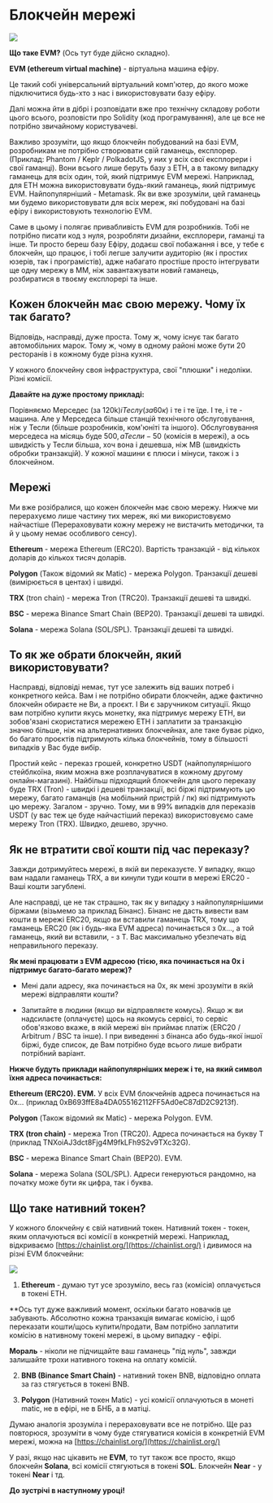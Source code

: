 # Блокчейн мережі

[![](https://img.youtube.com/vi/I067WE8pxNg/0.jpg)](https://www.youtube.com/watch?v=I067WE8pxNg)

**Що таке EVM?** (Ось тут буде дійсно складно).

**EVM (ethereum virtual machine)** - віртуальна машина ефіру.

Це такий собі універсальний віртуальний комп'ютер, до якого може підключитися будь-хто з нас і використовувати базу ефіру.

Далі можна йти в дібрі і розповідати вже про технічну складову роботи цього всього, розповісти про Solidity (код програмування), але це все не потрібно звичайному користувачеві.

Важливо зрозуміти, що якщо блокчейн побудований на базі EVM, розробникам не потрібно створювати свій гаманець, експлорер. (Приклад: Phantom / Keplr / PolkadotJS, у них у всіх свої експлорери і свої гаманці). Вони всього лише беруть базу з ETH, а в такому випадку гаманець для всіх один, той, який підтримує EVM мережі. Наприклад, для ETH можна використовувати будь-який гаманець, який підтримує EVM. Найпопулярніший - Metamask. Як ви вже зрозуміли, цей гаманець ми будемо використовувати для всіх мереж, які побудовані на базі ефіру і використовують технологію EVM.

Саме в цьому і полягає привабливість EVM для розробників. Тобі не потрібно писати код з нуля, розробляти дизайни, експлорери, гаманці та інше. Ти просто береш базу Ефіру, додаєш свої побажання і все, у тебе є блокчейн, що працює, і тобі легше залучити аудиторію (як і простих юзерів, так і програмістів), адже набагато простіше просто інтегрувати ще одну мережу в ММ, ніж завантажувати новий гаманець, розбиратися в твоєму експлорері та інше.

**Кожен блокчейн має свою мережу. Чому їх так багато?**
-------------------------------------------------------

Відповідь, насправді, дуже проста. Тому ж, чому існує так багато автомобільних марок. Тому ж, чому в одному районі може бути 20 ресторанів і в кожному буде різна кухня.

У кожного блокчейну своя інфраструктура, свої "плюшки" і недоліки. Різні комісії.

**Давайте на дуже простому прикладі:**

Порівняємо Мерседес (за 120k$) і Теслу (за 60к$) і те і те їде. І те, і те - машина. Але у Мерседеса більше станцій технічного обслуговування, ніж у Тесли (більше розробників, ком'юніті та іншого). Обслуговування мерседеса на місяць буде 500$, а Тесли - 50$ (комісія в мережі), а ось швидкість у Тесли більша, хоч вона і дешевша, ніж MB (швидкість обробки транзакцій). У кожної машини є плюси і мінуси, також і з блокчейном.

**Мережі**
----------

Ми вже розібралися, що кожен блокчейн має свою мережу. Нижче ми перерахуємо лише частину тих мереж, які ми використовуємо найчастіше (Перераховувати кожну мережу не вистачить методички, та й у цьому немає особливого сенсу).

**Ethereum** - мережа Ethereum (ERC20). Вартість транзакцій - від кількох доларів до кількох тисяч доларів.

**Polygon** (Також відомий як Matic) - мережа Polygon. Транзакції дешеві (вимірюється в центах) і швидкі.

**TRX** (tron chain) - мережа Tron (TRC20). Транзакції дешеві та швидкі.

**BSC** - мережа Binance Smart Chain (BEP20). Транзакції дешеві та швидкі.

**Solana** - мережа Solana (SOL/SPL). Транзакції дешеві та швидкі.

**То як же обрати блокчейн, який використовувати?**
---------------------------------------------------

Насправді, відповіді немає, тут усе залежить від ваших потреб і конкретного кейса. Вам і не потрібно обирати блокчейн, адже фактично блокчейн обираєте не Ви, а проєкт. І Ви є заручником ситуації. Якщо вам потрібно купити якусь монетку, яка підтримує мережу ETH, ви зобов'язані скористатися мережею ETH і заплатити за транзакцію значно більше, ніж на альтернативних блокчейнах, але таке буває рідко, бо багато проєктів підтримують кілька блокчейнів, тому в більшості випадків у Вас буде вибір.

Простий кейс - переказ грошей, конкретно USDT (найпопулярнішого стейблкоїна, яким можна вже розплачуватися в кожному другому онлайн-магазині). Найбільш підходящий блокчейн для цього переказу буде TRX (Tron) - швидкі і дешеві транзакції, всі біржі підтримують цю мережу, багато гаманців (на мобільний пристрій / пк) які підтримують цю мережу. Загалом - зручно. Тому, ми в 99% випадків для переказів USDT (у вас теж це буде найчастіший переказ) використовуємо саме мережу Tron (TRX). Швидко, дешево, зручно.

**Як не втратити свої кошти під час переказу?**
-----------------------------------------------

Завжди дотримуйтесь мережі, в якій ви переказуєте. У випадку, якщо вам надали гаманець TRX, а ви кинули туди кошти в мережі ERC20 - Ваші кошти загублені.

Але насправді, це не так страшно, так як у випадку з найпопулярнішими біржами (візьмемо за приклад Бінанс). Бінанс не дасть вивести вам кошти в мережі ERC20, якщо ви вставили гаманець TRX, тому що гаманець ERC20 (як і будь-яка EVM адреса) починається з 0x..., а той гаманець, який ви вставили, - з T. Вас максимально убезпечать від неправильного переказу.

**Як мені працювати з EVM адресою (тією, яка починається на 0x і підтримує багато-багато мереж)?**

- Мені дали адресу, яка починається на 0x, як мені зрозуміти в якій мережі відправляти кошти?

- Запитайте в людини (якщо ви відправляєте комусь). Якщо ж ви надсилаєте (оплачуєте) щось на якомусь сервісі, то сервіс обов'язково вкаже, в якій мережі він приймає платіж (ERC20 / Arbitrum / BSC та інше). І при виведенні з бінанса або будь-якої іншої біржі, буде список, де Вам потрібно буде всього лише вибрати потрібний варіант.

**Нижче будуть приклади найпопулярніших мереж і те, на який символ їхня адреса починається:**

**Ethereum (ERC20). EVM.** У всіх EVM блокчейнів адреса починається на 0x... (приклад 0xB693ffE8a4DA055162112FF5Ad0eC87dD2C9213f).

**Polygon** (Також відомий як Matic) - мережа Polygon. EVM.

**TRX (tron chain)** - мережа Tron (TRC20). Адреса починається на букву T (приклад TNXoiAJ3dct8Fjg4M9fkLFh9S2v9TXc32G).

**BSC** - мережа Binance Smart Chain (BEP20). EVM.

**Solana** - мережа Solana (SOL/SPL). Адреси генеруються рандомно, на початку може бути як цифра, так і буква.

**Що таке нативний токен?**
---------------------------

У кожного блокчейну є свій нативний токен. Нативний токен - токен, яким оплачуються всі комісії в конкретній мережі. Наприклад, відкриваємо [https://chainlist.org/](https://chainlist.org/) і дивимося на різні EVM блокчейни:

**![](https://lh6.googleusercontent.com/6QWVp-CjX_GgJP8tAZtu541zhS2dIWiFggCjcW8SS5oaCSaT7blVFyfn9vfery3ldzdyP7SRY4qdmh2-ikxwu2bFf-fVTLTytDZp21VAmOkrKeXg_9o6_cWaJzeE8xIDih7NXbuayIDAmkAXdPOiefY)**

1. **Ethereum** - думаю тут усе зрозуміло, весь газ (комісія) оплачується в токені ETH.

**Ось тут дуже важливий момент, оскільки багато новачків це забувають. Абсолютно кожна транзакція вимагає комісію, і щоб переказати кошти/щось купити/продати, Вам потрібно заплатити комісію в нативному токені мережі, в цьому випадку - ефірі.

**Мораль** - ніколи не підчищайте ваш гаманець "під нуль", завжди залишайте трохи нативного токена на оплату комісій.

2. **BNB (Binance Smart Chain)** - нативний токен BNB, відповідно оплата за газ стягується в токені BNB.

3. **Polygon** (Нативний токен Matic) - усі комісії оплачуються в монеті matic, не в ефірі, не в БНБ, а в матіці.

Думаю аналогія зрозуміла і перераховувати все не потрібно. Ще раз повторюся, зрозуміти в чому буде стягуватися комісія в конкретній EVM мережі, можна на [https://chainlist.org/](https://chainlist.org/)

У разі, якщо нас цікавить не **EVM**, то тут також все просто, якщо блокчейн **Solana**, всі комісії стягуються в токені **SOL**. Блокчейн **Near** - у токені **Near** і тд.

**До зустрічі в наступному уроці!**